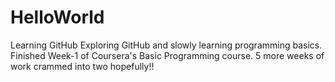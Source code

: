 # HelloWorld
Learning GitHub
Exploring GitHub and slowly learning programming basics. Finished Week-1 of Coursera's Basic Programming course. 5 more weeks of work crammed into two hopefully!!
